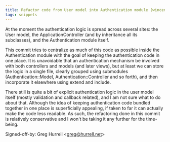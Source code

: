 ```yaml
---
title: Refactor code from User model into Authentication module (wincent.dev, f625239)
tags: snippets
---
```


At the moment the authentication logic is spread across several sites: the User model, the ApplicationController (and by inheritance all its subclasses), and the Authentication module itself.

This commit tries to centralize as much of this code as possible inside the Authentication module with the goal of keeping the authentication code in one place. It is unavoidable that an authentication mechanism be involved with both controllers and models (and later views), but at least we can store the logic in a single file, clearly grouped using submodules (Authentication::Model, Authentication::Controller and so forth), and then incorporate it elsewhere using extend and include.

There still is quite a bit of explicit authentication logic in the user model itself (mostly validation and callback related), and I am not sure what to do about that. Although the idea of keeping authentication code bundled together in one place is superficially appealing, if taken to far it can actually make the code less readable. As such, the refactoring done in this commit is relatively conservative and I won't be taking it any further for the time-being.

Signed-off-by: Greg Hurrell &lt;greg@hurrell.net&gt;
